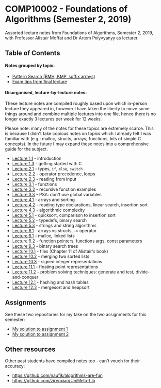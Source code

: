 # COMP10002 - Foundations of Algorithms (Semester 2, 2019)

Assorted lecture notes from Foundations of Algorithms, Semester 2, 2019, with Professor Alistair Moffat and Dr Artem Polyvyanyy as lecturer.

## Table of Contents

#### Notes grouped by topic:

- [Pattern Search (BMH, KMP, suffix arrays)](./pattern_search/README.md)
- [Exam tips from final lecture](./exam-tips.md)

#### Disorganised, lecture-by-lecture notes:

These lecture notes are compiled roughly based upon which in-person lecture they appeared in, however I have taken the liberty to move some things around and combine multiple lectures into one file, hence there is no longer exactly 3 lectures per week for 12 weeks.

Please note: many of the notes for these topics are extremely scarce. This is because I didn't take copious notes on topics which I already felt I was familiar with (e.g.: malloc, structs, arrays, functions, lots of simple C concepts). In the future I may expand these notes into a comprehensive guide for the subject.

- [Lecture 1.1](./lecture-1.1.md) - introduction
- [Lecture 1.3](./lecture-1.3.md) - getting started with C
- [Lecture 2.1](./lecture-2.1.md) - types, `if`, `else`, `switch`
- [Lecture 2.2](./lecture-2.2.md) - operator precedence, loops
- [Lecture 2.3](./lecture-2.3.md) - reading from input
- [Lecture 3.1](./lecture-3.1.md) - functions
- [Lecture 3.2](./lecture-3.2.md) - recursive function examples
- [Lecture 3.3](./lecture-3.3.md) - PSA: don't use global variables
- [Lecture 4.1](./lecture-4.1.md) - arrays and sorting
- [Lecture 4.2](./lecture-4.2.md) - reading type declarations, linear search, insertion sort
- [Lecture 4.3](./lecture-4.3.md) - algorithmic complexity
- [Lecture 5.1](./lecture-5.1.md) - quicksort, comparison to insertion sort
- [Lecture 5.2](./lecture-5.2.md) - typedefs, binary search
- [Lecture 5.3](./lecture-5.3.md) - strings and string algorithms
- [Lecture 8.1](./lecture-8.1.md) - arrays vs structs, `->` operator
- [Lecture 9.1](./lecture-9.1.md) - malloc, linked lists
- [Lecture 9.2](./lecture-9.2.md) - function pointers, functions args, const parameters
- [Lecture 9.3](./lecture-9.3.md) - binary search trees
- [Lecture 10.1](./lecture-10.1.md) - files (Chapter 11 of Alistair's book)
- [Lecture 10.2](./lecture-10.2.md) - merging two sorted lists
- [Lecture 10.3](./lecture-10.3.md) - signed integer representations
- [Lecture 11.1](./lecture-11.1.md) - floating point representations
- [Lecture 11.2](./lecture-11.2.md) - problem solving techniques: generate and test, divide-and-conquer
- [Lecture 12.1](./lecture-12.1.md) - hashing and hash tables
- [Lecture 12.2](./lecture-12.2.md) - mergesort and heapsort

## Assignments

See these two repositories for my take on the two assignments for this semester:

- [My solution to assignment 1](https://github.com/neon64/comp10002_assignment1)
- [My solution to assignment 2](https://github.com/neon64/comp10002_assignment2)

## Other resources

Other past students have compiled notes too - can't vouch for their accuracy:

- https://github.com/naufik/algorithms-are-fun
- https://github.com/zirenxiao/UniMelb-Lib
